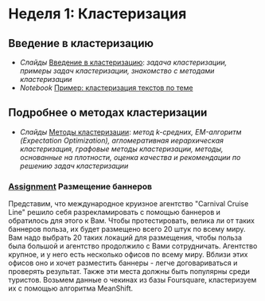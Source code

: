 # Неделя 1: Кластеризация

## Введение в кластеризацию
 * _Слайды_ [Введение в кластеризацию](week_1/materials/1.1.Vvedenie_v_klasterizatsiyu.pdf): _задача кластеризации, примеры задач кластеризации, знакомство с методами кластеризации_
 * _Notebook_ [Пример: кластеризация текстов по теме](week_1/notebooks/TextsClusteringExample.ipynb)

## Подробнее о методах кластеризации
 * _Слайды_ [Методы кластеризации](week_1/materials/1.2.Podrobnee_o_metodah_klasterizatsii.pdf): _метод k-средних, EM-алгоритм (Expectation Optimization), агломеративная иерархическая кластеризация, графовые методы кластеризации, методы, основанные на плотности, оценка качества и рекомендации по решению задач кластеризации_

### [Assignment](week_1/assignment_1/banners.ipynb) Размещение баннеров

Представим, что международное круизное агентство "Carnival Cruise Line" решило себя разрекламировать с помощью баннеров и обратилось для этого к Вам. Чтобы протестировать, велика ли от таких баннеров польза, их будет размещено всего 20 штук по всему миру. Вам надо выбрать 20 таких локаций для размещения, чтобы польза была большой и агентство продолжило с Вами сотрудничать.
Агентство крупное, и у него есть несколько офисов по всему миру. Вблизи этих офисов оно и хочет разместить баннеры - легче договариваться и проверять результат. Также эти места должны быть популярны среди туристов. 
Возьмем данные о чекинах из базы Foursquare, кластеризуем их с помощью алгоритма MeanShift.
